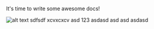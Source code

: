 It's time to write some awesome docs!

![alt text](assets/images/ng-doc.svg 'Image title')
sdfsdf
xcvxcxcv
asd
123
asdasd
asd
asd
asdasd
